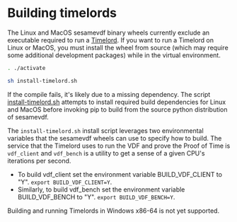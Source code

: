 # Building timelords

The Linux and MacOS sesamevdf binary wheels currently exclude an executable
required to run a [Timelord](https://github.com/Sesame-Network/sesame-blockchain/wiki/Timelords).
If you want to run a Timelord on Linux or MacOS, you must install the wheel
from source (which may require some additional development packages) while in
the virtual environment.

```bash
. ./activate

sh install-timelord.sh
```

If the compile fails, it's likely due to a missing dependency. The script
[install-timelord.sh](https://github.com/Sesame-Network/sesame-blockchain/blob/main/install-timelord.sh)
attempts to install required build dependencies for Linux and MacOS before
invoking pip to build from the source python distribution of sesamevdf.

The `install-timelord.sh` install script leverages two environmental variables
that the sesamevdf wheels can use to specify how to build. The service that the
Timelord uses to run the VDF and prove the Proof of Time is `vdf_client` and
`vdf_bench` is a utility to get a sense of a given CPU's iterations per second.

- To build vdf_client set the environment variable BUILD_VDF_CLIENT to "Y".
`export BUILD_VDF_CLIENT=Y`.
- Similarly, to build vdf_bench set the environment variable BUILD_VDF_BENCH
to "Y". `export BUILD_VDF_BENCH=Y`.

Building and running Timelords in Windows x86-64 is not yet supported.
